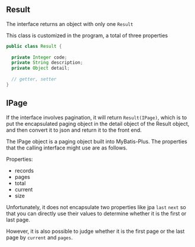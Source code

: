 ## Result

The interface returns an object with only one `Result`

This class is customized in the program, a total of three properties

```java
public class Result {
  
  private Integer code;
  private String description;
  private Object detail;
  
  // getter, setter
}
```

## IPage

If the interface involves pagination, it will return `Result(IPage)`, 
which is to put the encapsulated paging object in the detail object of the Result object, 
and then convert it to json and return it to the front end.

The IPage object is a paging object built into MyBatis-Plus. The properties that the calling interface might use are as follows.

Properties:

- records
- pages
- total
- current
- size

Unfortunately, it does not encapsulate two properties like jpa `last` `next` 
so that you can directly use their values to determine whether it is the first or last page.

However, it is also possible to judge whether it is the first page or the last page by `current` and `pages`.

